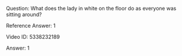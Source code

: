 Question: What does the lady in white on the floor do as everyone was sitting around?

Reference Answer: 1

Video ID: 5338232189

Answer: 1

